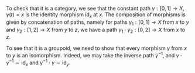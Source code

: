 To check that it is a category, we see that the constant path $\gamma: [0, 1] \to X$, $\gamma(t) = x$ is the identity morphism $\mathrm{id}_x$ at $x$. The composition of morphisms is given by concatenation of paths, namely for paths $\gamma_1: [0, 1] \to X$ from $x$ to $y$ and $\gamma_2: [1, 2] \to X$ from $y$ to $z$, we have a path $\gamma_1 \cdot \gamma_2: [0, 2] \to X$ from $x$ to $z$.

To see that it is a groupoid, we need to show that every morphism $\gamma$ from $x$ to $y$ is an isomorphism. Indeed, we may take the inverse path $\gamma^{-1}$, and $\gamma \cdot \gamma^{-1} \sim \mathrm{id}_{x}$ and $\gamma^{-1} \cdot \gamma \sim \mathrm{id}_{y}$.

